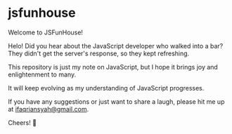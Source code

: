 # jsfunhouse

Welcome to JSFunHouse!

Helo! Did you hear about the JavaScript developer who walked into a bar? They didn't get the server's response, so they kept refreshing.

This repository is just my note on JavaScript, but I hope it brings joy and enlightenment to many.

It will keep evolving as my understanding of JavaScript progresses.

If you have any suggestions or just want to share a laugh, please hit me up at ifaqriansyah@gmail.com.

Cheers! 🎉
